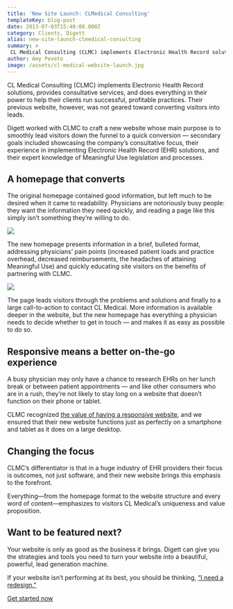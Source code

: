 ```yaml
---
title: 'New Site Launch: CLMedical Consulting'
templateKey: blog-post
date: 2013-07-03T15:49:08.000Z
category: Clients, Digett
alias: new-site-launch-clmedical-consulting
summary: > 
 CL Medical Consulting (CLMC) implements Electronic Health Record solutions, provides consultative services, and does everything in their power to help their clients run successful, profitable practices. Their previous website, however, was not geared toward converting visitors into leads.
author: Amy Peveto
image: /assets/cl-medical-website-launch.jpg
---
```


CL Medical Consulting (CLMC) implements Electronic Health Record solutions, provides consultative services, and does everything in their power to help their clients run successful, profitable practices. Their previous website, however, was not geared toward converting visitors into leads.

Digett worked with CLMC to craft a new website whose main purpose is to smoothly lead visitors down the funnel to a quick conversion — secondary goals included showcasing the company’s consultative focus, their experience in implementing Electronic Health Record (EHR) solutions, and their expert knowledge of Meaningful Use legislation and processes.

A homepage that converts
------------------------

The original homepage contained good information, but left much to be desired when it came to readability. Physicians are notoriously busy people: they want the information they need quickly, and reading a page like this simply isn’t something they’re willing to do. 

![](/sites/default/files/clmedical-legacy-homepage.jpg)

The new homepage presents information in a brief, bulleted format, addressing physicians’ pain points (increased patient loads and practice overhead, decreased reimbursements, the headaches of attaining Meaningful Use) and quickly educating site visitors on the benefits of partnering with CLMC.

![](/sites/default/files/cl-medical-new-homepage.jpg)

The page leads visitors through the problems and solutions and finally to a large call-to-action to contact CL Medical. More information is available deeper in the website, but the new homepage has everything a physician needs to decide whether to get in touch — and makes it as easy as possible to do so.

Responsive means a better on-the-go experience
----------------------------------------------

A busy physician may only have a chance to research EHRs on her lunch break or between patient appointments — and like other consumers who are in a rush, they’re not likely to stay long on a website that doesn’t function on their phone or tablet.

CLMC recognized [the value of having a responsive website](/blog/02/13/2013/why-should-my-company-consider-responsive-design-my-mobile-website), and we ensured that their new website functions just as perfectly on a smartphone and tablet as it does on a large desktop.

Changing the focus
------------------

CLMC’s differentiator is that in a huge industry of EHR providers their focus is outcomes, not just software, and their new website brings this emphasis to the forefront.

Everything—from the homepage format to the website structure and every word of content—emphasizes to visitors CL Medical’s uniqueness and value proposition.

Want to be featured next?
-------------------------

Your website is only as good as the business it brings. Digett can give you the strategies and tools you need to turn your website into a beautiful, powerful, lead generation machine.

If your website isn’t performing at its best, you should be thinking, [“I need a redesign.”](/we-redesign-bad-websites)

[Get started now](/we-redesign-bad-websites)